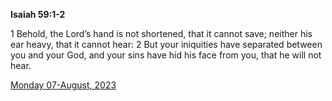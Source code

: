 **Isaiah 59:1-2**

1 Behold, the Lord’s hand is not shortened, that it cannot save; neither his ear heavy, that it cannot hear: 2 But your iniquities have separated between you and your God, and your sins have hid his face from you, that he will not hear.

[Monday 07-August, 2023](https://getbible.net/kjv/Isaiah/59/1-2)
